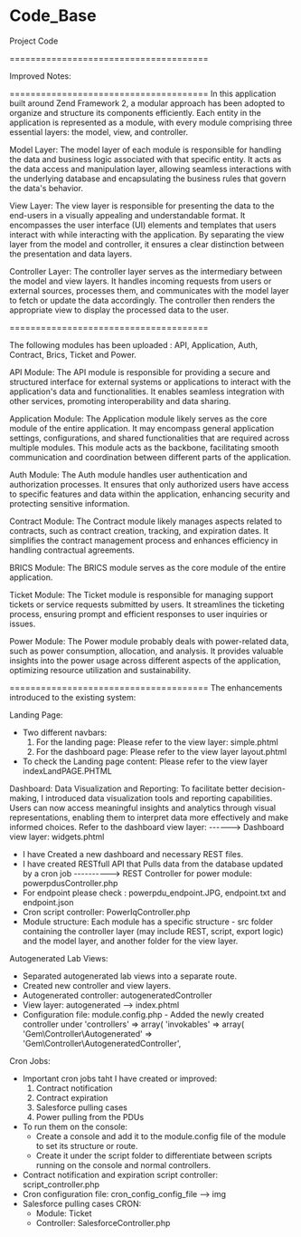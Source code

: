 # Code_Base
Project Code

======================================

Improved Notes:

======================================
In this application built around Zend Framework 2, a modular approach has been adopted to organize and structure its components efficiently. 
Each entity in the application is represented as a module, with every module comprising three essential layers: the model, view, and controller.

Model Layer:
The model layer of each module is responsible for handling the data and business logic associated with that specific entity. It acts as the data access and manipulation layer, allowing seamless interactions with the underlying database and encapsulating the business rules that govern the data's behavior.

View Layer:
The view layer is responsible for presenting the data to the end-users in a visually appealing and understandable format. It encompasses the user interface (UI) elements and templates that users interact with while interacting with the application. By separating the view layer from the model and controller, it ensures a clear distinction between the presentation and data layers.

Controller Layer:
The controller layer serves as the intermediary between the model and view layers. It handles incoming requests from users or external sources, processes them, and communicates with the model layer to fetch or update the data accordingly. The controller then renders the appropriate view to display the processed data to the user.

======================================

The following modules has been uploaded : API, Application, Auth, Contract, Brics, Ticket and Power. 

API Module:
The API module is responsible for providing a secure and structured interface for external systems or applications to interact with the application's data and functionalities. It enables seamless integration with other services, promoting interoperability and data sharing.

Application Module:
The Application module likely serves as the core module of the entire application. It may encompass general application settings, configurations, and shared functionalities that are required across multiple modules. This module acts as the backbone, facilitating smooth communication and coordination between different parts of the application.

Auth Module:
The Auth module handles user authentication and authorization processes. It ensures that only authorized users have access to specific features and data within the application, enhancing security and protecting sensitive information.

Contract Module:
The Contract module likely manages aspects related to contracts, such as contract creation, tracking, and expiration dates. It simplifies the contract management process and enhances efficiency in handling contractual agreements.

BRICS Module:
The BRICS module serves as the core module of the entire application.

Ticket Module:
The Ticket module is responsible for managing support tickets or service requests submitted by users. It streamlines the ticketing process, ensuring prompt and efficient responses to user inquiries or issues.

Power Module:
The Power module probably deals with power-related data, such as power consumption, allocation, and analysis. It provides valuable insights into the power usage across different aspects of the application, optimizing resource utilization and sustainability.

======================================
The enhancements introduced to the existing system:

Landing Page:
- Two different navbars: 
  1. For the landing page: Please refer to the view layer: simple.phtml
  2. For the dashboard page: Please refer to the view layer layout.phtml
- To check the Landing page content: Please refer to the view layer indexLandPAGE.PHTML

Dashboard: Data Visualization and Reporting:
  To facilitate better decision-making, I introduced data visualization tools and reporting capabilities. Users can now access meaningful insights and analytics through visual representations, enabling them   to interpret data more effectively and make informed choices. Refer to the dashboard view layer: ------> Dashboard view layer: widgets.phtml
- I have Created a new dashboard and necessary REST files.
- I have created RESTfull API that Pulls data from the database updated by a cron job ----------> REST Controller for power module: powerpdusController.php
- For endpoint please check : powerpdu_endpoint.JPG, endpoint.txt and endpoint.json
- Cron script controller: PowerIqController.php
- Module structure: Each module has a specific structure - src folder containing the controller layer (may include REST, script, export logic) and the model layer, and another folder for the view layer.

Autogenerated Lab Views:
- Separated autogenerated lab views into a separate route.
- Created new controller and view layers.
- Autogenerated controller: autogeneratedController
- View layer: autogenerated --> index.phtml
- Configuration file: module.config.php - Added the newly created controller under 'controllers' => array( 'invokables' => array( 'Gem\Controller\Autogenerated' => 'Gem\Controller\AutogeneratedController',

Cron Jobs:
- Important cron jobs taht I have created or improved:
  1. Contract notification
  2. Contract expiration
  3. Salesforce pulling cases
  4. Power pulling from the PDUs
- To run them on the console:
  - Create a console and add it to the module.config file of the module to set its structure or route.
  - Create it under the script folder to differentiate between scripts running on the console and normal controllers.
- Contract notification and expiration script controller: script_controller.php
- Cron configuration file: cron_config_config_file --> img
- Salesforce pulling cases CRON:
  - Module: Ticket
  - Controller: SalesforceController.php




